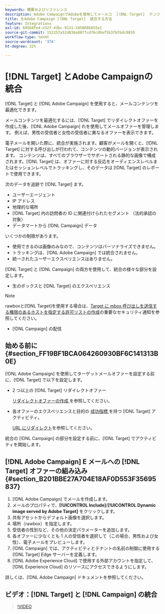 ```yaml
---
keywords: 概要およびリファレンス
description: Adobe CampaignでAdobeを使用してメールコ  [!DNL Target]  テンツを最適化する方法を説明します。
title: をAdobe Campaign [!DNL Target]  統合する方法
feature: Integrations
exl-id: 605b8fe4-e32f-43bc-9131-245008b655e1
source-git-commit: 152257a52d836a88ffcd76cd9af5b3fbfbdc0839
workflow-type: tm+mt
source-wordcount: '374'
ht-degree: 32%

---
```


# [!DNL Target] とAdobe Campaignの統合

[!DNL Target] と [!DNL Adobe Campaign] を使用すると、メールコンテンツを最適化できます。

メールコンテンツを最適化するには、[!DNL Target] でリダイレクトオファーを作成した後、[!DNL Adobe Campaign] れを使用してメールオファーを管理します。 例えば、男性の受信者と女性の受信者に異なるオファーを表示できます。

電子メールを開いた際に、統合が実施されます。顧客がメールを開くと、[!DNL Target] に対する呼び出しが行われて、コンテンツの動的バージョンが表示されます。 コンテンツは、すべてのブラウザーでサポートされる静的な画像で構成されます。[!DNL Target] は、オファーに対する反応をオーディエンスレベルまたはセッションレベルでトラッキングし、そのデータは [!DNL Target] のレポートで使用できます。

次のデータを追跡で [!DNL Target] ます。

* ユーザーエージェント
* IP アドレス
* 地理的な場所
* [!DNL Target] 内の訪問者の ID に関連付けられたセグメント （法的承認の対象）
* データマートから [!DNL Campaign] データ

いくつかの制限があります。

* 使用できるのは画像のみなので、コンテンツはパーソナライズできません。
* トラッキングは、[!DNL Adobe Campaign] では統合されません。
* 統一されたユーザーエクスペリエンスはありません。

[!DNL Target] と [!DNL Campaign] の両方を使用して、統合の様々な部分を設定します。

* 生のボックスと [!DNL Target] のエクスペリエンス

>[!NOTE]
>
>rawboxと[!DNL Target]を使用する場合は、[Target に mbox 呼び出しを送信する権限のあるホストを指定する許可リストの作成](/help/main/administrating-target/hosts.md#allowlist)の重要なセキュリティ通知を参照してください。

* [!DNL Campaign] の配信

## 始める前に {#section_FF19BF1BCA064260930BF6C141313B0E}

[!DNL Adobe Campaign] を使用してターゲットメールオファーを設定する前に、[!DNL Target] で以下を設定します。

* 2 つ以上の [!DNL Target] リダイレクトオファー

  [ リダイレクトオファーの作成 ](/help/main/c-experiences/c-manage-content/offer-redirect.md) を参照してください。

* 各オファーのエクスペリエンスと目的の [ 成功指標 ](/help/main/c-activities/r-success-metrics/success-metrics.md) を持つ [!DNL Target] アクティビティ。

  [URL にリダイレクト](/help/main/c-experiences/c-visual-experience-composer/redirect-offer.md)を参照してください。

統合の [!DNL Campaign] の部分を設定する前に、[!DNL Target] でアクティビティを開始します。

## [!DNL Adobe Campaign] E メールへの [!DNL Target] オファーの組み込み {#section_B201BBE27A704E18AF0D553F35695837}

1. [!DNL Adobe Campaign] でメールを作成します。
1. メールのプロパティで、**[!UICONTROL Include]**/**[!UICONTROL Dynamic image served by Adobe Target]** をクリックします。
1. 共有アセットからデフォルト画像を選択します。
1. 場所（rawbox）を指定します。
1. 受信者の性別など、その他の決定パラメーターを追加します。
1. 各オファーに少なくとも 1 人の受信者を選択して（この場合、男性および女性）、電子メールをプレビューします。
1. [!DNL Campaign] では、アクティビティとテナントの名前の制御に使用する [!DNL Target] Edge サーバーを定義します。
1. [!DNL Adobe Experience Cloud] で使用する外部アカウントを指定して、[!DNL Experience Cloud] のリソースにアクセスできるようにします。

詳しくは、[!DNL Adobe Campaign] ドキュメントを参照してください。

## ビデオ：[!DNL Target] と [!DNL Campaign] の統合

>[!VIDEO](https://video.tv.adobe.com/v/35149)
